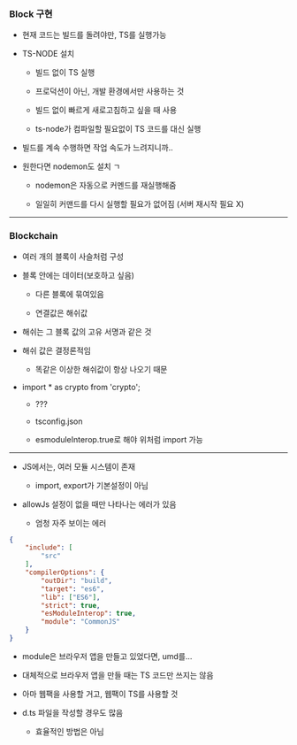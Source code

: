 ### Block 구현 

- 현재 코드는 빌드를 돌려야만, TS를 실행가능 

- TS-NODE 설치 

    - 빌드 없이 TS 실행

    - 프로덕션이 아닌, 개발 환경에서만 사용하는 것 

    - 빌드 없이 빠르게 새로고침하고 싶을 때 사용

    - ts-node가 컴파일할 필요없이 TS 코드를 대신 실행 

- 빌드를 계속 수행하면 작업 속도가 느려지니까..

- 원한다면 nodemon도 설치 ㄱ

    - nodemon은 자동으로 커멘드를 재실행해줌 

    - 일일히 커맨드를 다시 실행할 필요가 없어짐 (서버 재시작 필요 X)

---

### Blockchain

- 여러 개의 블록이 사슬처럼 구성 

- 블록 안에는 데이터(보호하고 싶음)

    - 다른 블록에 묶여있음 

    - 연결값은 해쉬값

- 해쉬는 그 블록 값의 고유 서명과 같은 것 

- 해쉬 값은 결정론적임 

    - 똑같은 이상한 해쉬값이 항상 나오기 때문 

- import *  as crypto from 'crypto';

    - ???

    - tsconfig.json

    - esmoduleInterop.true로 해야 위처럼 import 가능 

---

- JS에서는, 여러 모듈 시스템이 존재 

    - import, export가 기본설정이 아님 

- allowJs 설정이 없을 때만 나타나는 에러가 있음 

    - 엄청 자주 보이는 에러 

```json
{
    "include": [
        "src"
    ],
    "compilerOptions": {
        "outDir": "build",
        "target": "es6",
        "lib": ["ES6"],
        "strict": true,
        "esModuleInterop": true,
        "module": "CommonJS"
    }
}
```

- module은 브라우저 앱을 만들고 있었다면, umd를...

- 대체적으로 브라우저 앱을 만들 때는 TS 코드만 쓰지는 않음 

- 아마 웹팩을 사용할 거고, 웹팩이 TS를 사용할 것 

- d.ts 파일을 작성할 경우도 많음 

    - 효율적인 방법은 아님

    